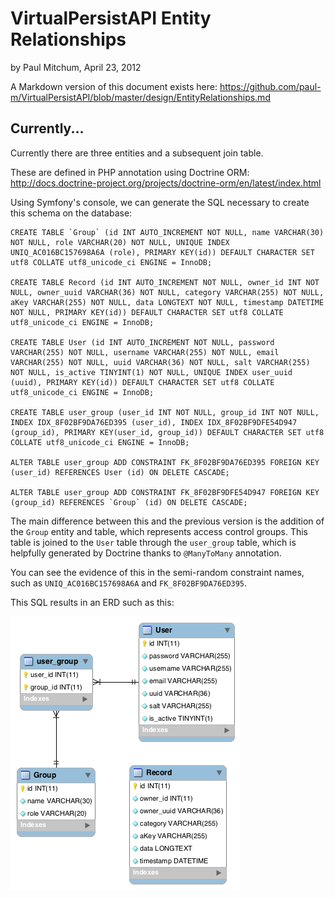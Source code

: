 VirtualPersistAPI Entity Relationships
======================================

by Paul Mitchum, April 23, 2012

A Markdown version of this document exists here: https://github.com/paul-m/VirtualPersistAPI/blob/master/design/EntityRelationships.md

Currently...
------------

Currently there are three entities and a subsequent join table.

These are defined in PHP annotation using Doctrine ORM: http://docs.doctrine-project.org/projects/doctrine-orm/en/latest/index.html

Using Symfony's console, we can generate the SQL necessary to create this schema on the database:

	CREATE TABLE `Group` (id INT AUTO_INCREMENT NOT NULL, name VARCHAR(30) NOT NULL, role VARCHAR(20) NOT NULL, UNIQUE INDEX UNIQ_AC016BC157698A6A (role), PRIMARY KEY(id)) DEFAULT CHARACTER SET utf8 COLLATE utf8_unicode_ci ENGINE = InnoDB;
	
	CREATE TABLE Record (id INT AUTO_INCREMENT NOT NULL, owner_id INT NOT NULL, owner_uuid VARCHAR(36) NOT NULL, category VARCHAR(255) NOT NULL, aKey VARCHAR(255) NOT NULL, data LONGTEXT NOT NULL, timestamp DATETIME NOT NULL, PRIMARY KEY(id)) DEFAULT CHARACTER SET utf8 COLLATE utf8_unicode_ci ENGINE = InnoDB;
	
	CREATE TABLE User (id INT AUTO_INCREMENT NOT NULL, password VARCHAR(255) NOT NULL, username VARCHAR(255) NOT NULL, email VARCHAR(255) NOT NULL, uuid VARCHAR(36) NOT NULL, salt VARCHAR(255) NOT NULL, is_active TINYINT(1) NOT NULL, UNIQUE INDEX user_uuid (uuid), PRIMARY KEY(id)) DEFAULT CHARACTER SET utf8 COLLATE utf8_unicode_ci ENGINE = InnoDB;
	
	CREATE TABLE user_group (user_id INT NOT NULL, group_id INT NOT NULL, INDEX IDX_8F02BF9DA76ED395 (user_id), INDEX IDX_8F02BF9DFE54D947 (group_id), PRIMARY KEY(user_id, group_id)) DEFAULT CHARACTER SET utf8 COLLATE utf8_unicode_ci ENGINE = InnoDB;
	
	ALTER TABLE user_group ADD CONSTRAINT FK_8F02BF9DA76ED395 FOREIGN KEY (user_id) REFERENCES User (id) ON DELETE CASCADE;
	
	ALTER TABLE user_group ADD CONSTRAINT FK_8F02BF9DFE54D947 FOREIGN KEY (group_id) REFERENCES `Group` (id) ON DELETE CASCADE;

The main difference between this and the previous version is the addition of the `Group` entity and table, which represents access control groups. This table is joined to the `User` table through the `user_group` table, which is helpfully generated by Doctrine thanks to `@ManyToMany` annotation.

You can see the evidence of this in the semi-random constraint names, such as `UNIQ_AC016BC157698A6A` and `FK_8F02BF9DA76ED395`.

This SQL results in an ERD such as this:

![vpa_erd_group.png](vpa_erd_group.png "vpa_erd_group.png")

